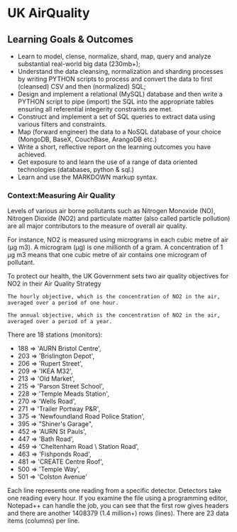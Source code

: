 # UK AirQuality

## Learning Goals & Outcomes

- Learn to model, clense, normalize, shard, map, query and analyze substantial real-world big data (230mb+);
- Understand the data cleansing, normalization and sharding processes by writing PYTHON scripts to process and convert the data to first (cleansed) CSV and then (normalized) SQL;
- Design and implement a relational (MySQL) database and then write a PYTHON script to pipe (import) the SQL into the appropriate tables ensuring all referential integerity constraints are met.
- Construct and implement a set of SQL queries to extract data using various filters and constraints.
- Map (forward engineer) the data to a NoSQL database of your choice (MongoDB, BaseX, CouchBase, ArangoDB etc.)
- Write a short, reflective report on the learning outcomes you have achieved.
- Get exposure to and learn the use of a range of data oriented technologies (databases, python & sql.)
- Learn and use the MARKDOWN markup syntax.

### Context:Measuring Air Quality

Levels of various air borne pollutants such as Nitrogen Monoxide (NO), Nitrogen Dioxide (NO2) and particulate matter (also called particle pollution) are all major contributors to the measure of overall air quality.

For instance, NO2 is measured using micrograms in each cubic metre of air (µg m3). A microgram (µg) is one millionth of a gram. A concentration of 1 µg m3 means that one cubic metre of air contains one microgram of pollutant.

To protect our health, the UK Government sets two air quality objectives for NO2 in their Air Quality Strategy

    The hourly objective, which is the concentration of NO2 in the air, averaged over a period of one hour.

    The annual objective, which is the concentration of NO2 in the air, averaged over a period of a year.

There are 18 stations (monitors):

- 188 => 'AURN Bristol Centre',
- 203 => 'Brislington Depot',
- 206 => 'Rupert Street',
- 209 => 'IKEA M32',
- 213 => 'Old Market',
- 215 => 'Parson Street School',
- 228 => 'Temple Meads Station',
- 270 => 'Wells Road',
- 271 => 'Trailer Portway P&R',
- 375 => 'Newfoundland Road Police Station',
- 395 => "Shiner's Garage",
- 452 => 'AURN St Pauls',
- 447 => 'Bath Road',
- 459 => 'Cheltenham Road \ Station Road',
- 463 => 'Fishponds Road',
- 481 => 'CREATE Centre Roof',
- 500 => 'Temple Way',
- 501 => 'Colston Avenue'

Each line represents one reading from a specific detector. Detectors take one reading every hour. If you examine the file using a programming editor, Notepad++ can handle the job, you can see that the first row gives headers and there are another 1408379 (1.4 million+) rows (lines). There are 23 data items (columns) per line.

